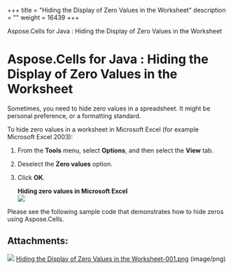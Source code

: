 +++
title = "Hiding the Display of Zero Values in the Worksheet" 
description = "" 
weight = 16439 
+++

Aspose.Cells for Java : Hiding the Display of Zero Values in the Worksheet  

# Aspose.Cells for Java : Hiding the Display of Zero Values in the Worksheet


Sometimes, you need to hide zero values in a spreadsheet. It might be personal preference, or a formatting standard.

To hide zero values in a worksheet in Microsoft Excel (for example Microsoft Excel 2003):

1.  From the **Tools** menu, select **Options**, and then select the **View** tab.
2.  Deselect the **Zero values** option.
3.  Click **OK**.  
      
    **Hiding zero values in Microsoft Excel**  
    ![](https://docs2.aspose.com/cells/java/attachments/5276708/5473063.png)

Please see the following sample code that demonstrates how to hide zeros using Aspose.Cells.


## Attachments:

![](https://docs2.aspose.com/cells/java/images/icons/bullet_blue.gif) [Hiding the Display of Zero Values in the Worksheet-001.png](https://docs2.aspose.com/cells/java/attachments/5276708/5473063.png) (image/png)  

